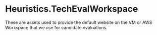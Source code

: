 # Heuristics.TechEvalWorkspace
These are assets used to provide the default website on the VM or AWS Workspace that
we use for candidate evaluations. 

